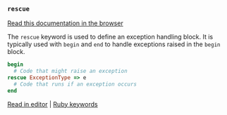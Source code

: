 ### `rescue`

[Read this documentation in the browser](https://github.com/Shopify/ruby-lsp/blob/main/static_docs/rescue.md)

The `rescue` keyword is used to define an exception handling block. It is typically used with `begin` and `end` to handle exceptions raised in the `begin` block.

```ruby
begin
  # Code that might raise an exception
rescue ExceptionType => e
  # Code that runs if an exception occurs
end
```

[Read in editor](static_docs/rescue.md) | [Ruby keywords](https://docs.ruby-lang.org/en/3.3/keywords_rdoc.html)
